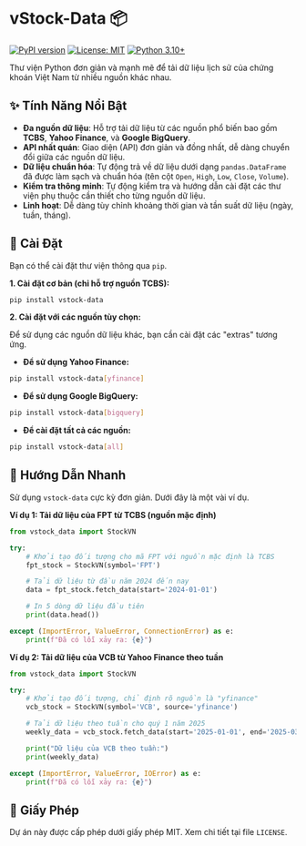 # vStock-Data 📦

[![PyPI version](https://badge.fury.io/py/vstock-data.svg)](https://badge.fury.io/py/vstock-data)
[![License: MIT](https://img.shields.io/badge/License-MIT-yellow.svg)](https://opensource.org/licenses/MIT)
[![Python 3.10+](https://img.shields.io/badge/python-3.10+-blue.svg)](https://www.python.org/downloads/release/python-3100/)

Thư viện Python đơn giản và mạnh mẽ để tải dữ liệu lịch sử của chứng khoán Việt Nam từ nhiều nguồn khác nhau.

## ✨ Tính Năng Nổi Bật

* **Đa nguồn dữ liệu**: Hỗ trợ tải dữ liệu từ các nguồn phổ biến bao gồm **TCBS**, **Yahoo Finance**, và **Google BigQuery**.
* **API nhất quán**: Giao diện (API) đơn giản và đồng nhất, dễ dàng chuyển đổi giữa các nguồn dữ liệu.
* **Dữ liệu chuẩn hóa**: Tự động trả về dữ liệu dưới dạng `pandas.DataFrame` đã được làm sạch và chuẩn hóa (tên cột `Open`, `High`, `Low`, `Close`, `Volume`).
* **Kiểm tra thông minh**: Tự động kiểm tra và hướng dẫn cài đặt các thư viện phụ thuộc cần thiết cho từng nguồn dữ liệu.
* **Linh hoạt**: Dễ dàng tùy chỉnh khoảng thời gian và tần suất dữ liệu (ngày, tuần, tháng).

## 💾 Cài Đặt

Bạn có thể cài đặt thư viện thông qua `pip`.

**1. Cài đặt cơ bản (chỉ hỗ trợ nguồn TCBS):**

```bash
pip install vstock-data
```

**2. Cài đặt với các nguồn tùy chọn:**

Để sử dụng các nguồn dữ liệu khác, bạn cần cài đặt các "extras" tương ứng.

* **Để sử dụng Yahoo Finance:**

```bash
pip install vstock-data[yfinance]
```

* **Để sử dụng Google BigQuery:**

```bash
pip install vstock-data[bigquery]
```

* **Để cài đặt tất cả các nguồn:**

```bash
pip install vstock-data[all]
```

## 🚀 Hướng Dẫn Nhanh
Sử dụng `vstock-data` cực kỳ đơn giản. Dưới đây là một vài ví dụ.

**Ví dụ 1: Tải dữ liệu của FPT từ TCBS (nguồn mặc định)**

```python
from vstock_data import StockVN

try:
    # Khởi tạo đối tượng cho mã FPT với nguồn mặc định là TCBS
    fpt_stock = StockVN(symbol='FPT')

    # Tải dữ liệu từ đầu năm 2024 đến nay
    data = fpt_stock.fetch_data(start='2024-01-01')

    # In 5 dòng dữ liệu đầu tiên
    print(data.head())

except (ImportError, ValueError, ConnectionError) as e:
    print(f"Đã có lỗi xảy ra: {e}")
```

**Ví dụ 2: Tải dữ liệu của VCB từ Yahoo Finance theo tuần**

```python
from vstock_data import StockVN

try:
    # Khởi tạo đối tượng, chỉ định rõ nguồn là "yfinance"
    vcb_stock = StockVN(symbol='VCB', source='yfinance')

    # Tải dữ liệu theo tuần cho quý 1 năm 2025
    weekly_data = vcb_stock.fetch_data(start='2025-01-01', end='2025-03-31', interval='W')

    print("Dữ liệu của VCB theo tuần:")
    print(weekly_data)

except (ImportError, ValueError, IOError) as e:
    print(f"Đã có lỗi xảy ra: {e}")
```

## 📜 Giấy Phép

Dự án này được cấp phép dưới giấy phép MIT. Xem chi tiết tại file `LICENSE`.
